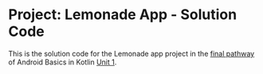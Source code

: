 Project: Lemonade App - Solution Code
==================================

This is the solution code for the Lemonade app project in the [final pathway](https://developer.android.com/courses/pathways/android-basics-kotlin-four) of Android Basics in Kotlin [Unit 1](https://developer.android.com/courses/android-basics-kotlin/unit-1).